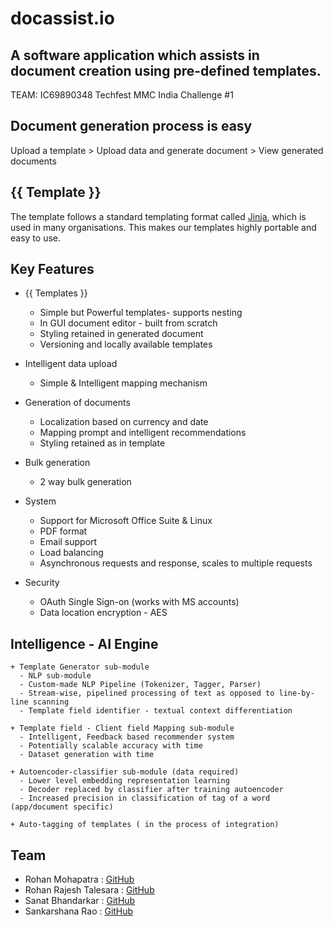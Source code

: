# docassist.io
## A software application which assists in document creation using pre-defined templates.
TEAM: IC69890348
Techfest MMC India Challenge #1

## Document generation process is easy
Upload a template > Upload data and generate document > View generated documents

## {{ Template }}
The template follows a standard templating format called [Jinja](https://jinja.palletsprojects.com/en/2.10.x/), which is used in many organisations. This makes our templates highly portable and easy to use.


## Key Features
  + {{ Templates }}
      - Simple but Powerful templates- supports nesting
      - In GUI document editor - built from scratch
      - Styling retained in generated document
      - Versioning and locally available templates
  + Intelligent data upload
      - Simple & Intelligent mapping mechanism 
  + Generation of documents
      - Localization based on currency and date
      - Mapping prompt and intelligent recommendations
      - Styling retained as in template
  + Bulk generation
      - 2 way bulk generation
      
  + System
      - Support for Microsoft Office Suite & Linux
      - PDF format
      - Email support
      - Load balancing
      - Asynchronous requests and response, scales to multiple requests
   +  Security
      - OAuth Single Sign-on (works with MS accounts)
      - Data location encryption - AES
      
## Intelligence - AI Engine

    + Template Generator sub-module
      - NLP sub-module
      - Custom-made NLP Pipeline (Tokenizer, Tagger, Parser)
      - Stream-wise, pipelined processing of text as opposed to line-by-line scanning
      - Template field identifier - textual context differentiation 

    + Template field - Client field Mapping sub-module
      - Intelligent, Feedback based recommender system
      - Potentially scalable accuracy with time 
      - Dataset generation with time

    + Autoencoder-classifier sub-module (data required)
      - Lower level embedding representation learning 
      - Decoder replaced by classifier after training autoencoder 
      - Increased precision in classification of tag of a word (app/document specific)

    + Auto-tagging of templates ( in the process of integration)

  


## Team
   +  Rohan Mohapatra : [GitHub](https://github.com/rohanmohapatra)
   +  Rohan Rajesh Talesara : [GitHub](https://github.com/rohantalesara)
   +  Sanat Bhandarkar : [GitHub](https://github.com/sanatb97)
   +  Sankarshana Rao : [GitHub](https://github.com/sankarshanarao)
